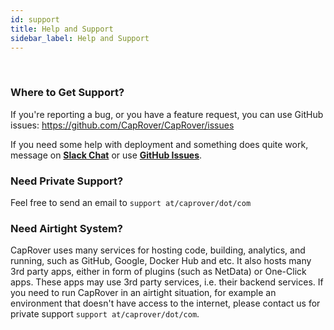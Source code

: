 ```yaml
---
id: support
title: Help and Support
sidebar_label: Help and Support
---
```


<br/>

### Where to Get Support?

If you're reporting a bug, or you have a feature request, you can use GitHub issues:
https://github.com/CapRover/CapRover/issues

If you need some help with deployment and something does quite work, message on [**Slack Chat**](https://join.slack.com/t/caprover/shared_invite/enQtNzkzNTUwNjYxNDk1LTAwNDFmZDNiMThkODNhN2IwNzJlNDgyNDYwNDM3YWNkMzA1NmIxNzE5N2RiODlmYjk2NWU0OTI2YTU4N2Q2YzY) or use [**GitHub Issues**](https://github.com/CapRover/CapRover/issues).

### Need Private Support?

Feel free to send an email to `support at/caprover/dot/com`

### Need Airtight System?

CapRover uses many services for hosting code, building, analytics, and running, such as GitHub, Google, Docker Hub and etc. It also hosts many 3rd party apps, either in form of plugins (such as NetData) or One-Click apps. These apps may use 3rd party services, i.e. their backend services. If you need to run CapRover in an airtight situation, for example an environment that doesn't have access to the internet, please contact us for private support `support at/caprover/dot/com`.